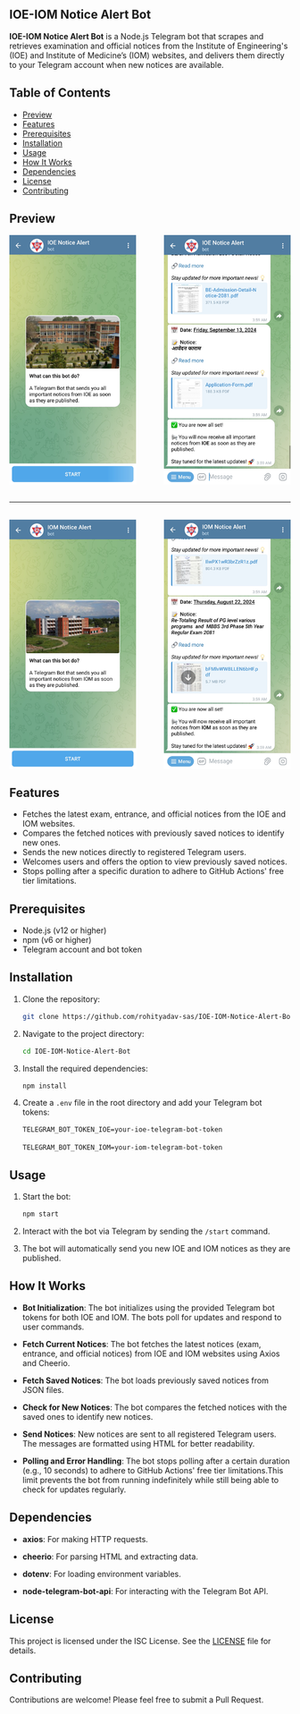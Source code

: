 ## IOE-IOM Notice Alert Bot

**IOE-IOM Notice Alert Bot** is a Node.js Telegram bot that scrapes and retrieves examination and official notices from the Institute of Engineering's (IOE) and Institute of Medicine’s (IOM) websites, and delivers them directly to your Telegram account when new notices are available.

## Table of Contents

- [Preview](#preview)
- [Features](#features)
- [Prerequisites](#prerequisites)
- [Installation](#installation)
- [Usage](#usage)
- [How It Works](#how-it-works)
- [Dependencies](#dependencies)
- [License](#license)
- [Contributing](#contributing)

## Preview
<div style="display:flex; justify-content:space-between">
  <img src="./assets/preview1.png?raw=true" height="100%" width="45%"/> &nbsp;&nbsp;&nbsp;&nbsp;&nbsp;&nbsp;&nbsp;&nbsp;&nbsp;&nbsp;&nbsp
  <img src="./assets/preview2.png?raw=true" height="100%" width="45%"/>
</div>
<br>

***

<br>
<div style="display:flex; justify-content:space-between">
  <img src="./assets/preview3.png?raw=true" height="100%" width="45%"/> &nbsp;&nbsp;&nbsp;&nbsp;&nbsp;&nbsp;&nbsp;&nbsp;&nbsp;&nbsp;&nbsp
  <img src="./assets/preview4.png?raw=true" height="100%" width="45%"/>
</div>

## Features

- Fetches the latest exam, entrance, and official notices from the IOE and IOM websites.
- Compares the fetched notices with previously saved notices to identify new ones.
- Sends the new notices directly to registered Telegram users.
- Welcomes users and offers the option to view previously saved notices.
- Stops polling after a specific duration to adhere to GitHub Actions' free tier limitations.

## Prerequisites

- Node.js (v12 or higher)
- npm (v6 or higher)
- Telegram account and bot token

## Installation

1. Clone the repository:
    ```sh
    git clone https://github.com/rohityadav-sas/IOE-IOM-Notice-Alert-Bot.git
    ```

2. Navigate to the project directory:
    ```sh
    cd IOE-IOM-Notice-Alert-Bot
    ```

3. Install the required dependencies:
    ```sh
    npm install
    ```

4. Create a ```.env``` file in the root directory and add your Telegram bot tokens:
    ```env
    TELEGRAM_BOT_TOKEN_IOE=your-ioe-telegram-bot-token

    TELEGRAM_BOT_TOKEN_IOM=your-iom-telegram-bot-token
    ```

## Usage

1. Start the bot:
    ```bash
    npm start
    ```

2. Interact with the bot via Telegram by sending the `/start` command.

3. The bot will automatically send you new IOE and IOM notices as they are published.

## How It Works

- **Bot Initialization**: The bot initializes using the provided Telegram bot tokens for both IOE and IOM. The bots poll for updates and respond to user commands.

- **Fetch Current Notices**: The bot fetches the latest notices (exam, entrance, and official notices) from IOE and IOM websites using Axios and Cheerio.

- **Fetch Saved Notices**: The bot loads previously saved notices from JSON files.

- **Check for New Notices**: The bot compares the fetched notices with the saved ones to identify new notices.

- **Send Notices**: New notices are sent to all registered Telegram users. The messages are formatted using HTML for better readability.

- **Polling and Error Handling**: The bot stops polling after a certain duration (e.g., 10 seconds) to adhere to GitHub Actions' free tier limitations.This limit prevents the bot from running indefinitely while still being able to check for updates regularly.

## Dependencies

- **axios**: For making HTTP requests.

- **cheerio**: For parsing HTML and extracting data.

- **dotenv**: For loading environment variables.

- **node-telegram-bot-api**: For interacting with the Telegram Bot API.

## License

This project is licensed under the ISC License. See the [LICENSE](./LICENSE) file for details.

## Contributing

Contributions are welcome! Please feel free to submit a Pull Request.
